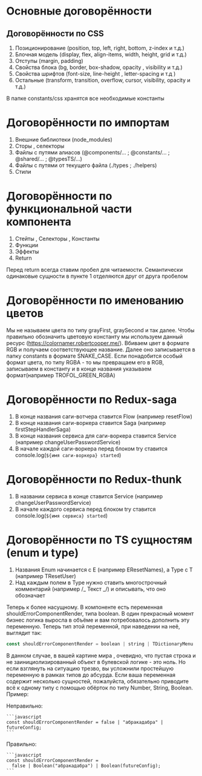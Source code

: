 # Основные договорённости

## Договорённости по CSS

1. Позиционирование (position, top, left, right, bottom, z-index и т.д.)
2. Блочная модель (display, flex, align-items, width, height, grid и т.д.)
3. Отступы (margin, padding)
4. Свойства блока (bg, border, box-shadow, opacity , visibility и т.д.)
5. Свойства шрифтов (font-size, line-height , letter-spacing и т.д )
6. Остальные (transform, transition, overflow, cursor, visibility, opacity и т.д.)

В папке constants/css хранятся все необходимые константы

# Договорённости по импортам

1. Внешние библиотеки (node_modules)
2. Сторы , селекторы
3. Файлы с путями алиасов (@components/... ; @constants/... ; @shared/... ; @typesTS/...)
4. Файлы с путями от текущего файла (./types ; ./helpers)
5. Стили

# Договорённости по функциональной части компонента

1. Стейты , Cелекторы , Константы
2. Функции
3. Эффекты
4. Return

Перед return всегда ставим пробел для читаемости. Семантически одинаковые сущности в пункте 1 отделяются друг от друга пробелом

# Договорённости по именованию цветов

Мы не называем цвета по типу grayFirst, graySecond и так далее. Чтобы правильно обозначить цветовую константу мы используем данный ресурс (https://colornamer.robertcooper.me/). Вбиваем цвет в формате RGB и получаем соответствующее название. Далее оно записывается в папку constants в формате SNAKE_CASE. Если понадобится особый формат цвета, по типу RGBA - то мы превращаем его в RGB, записываем в константу и в конце названия указываем формат(например TROFOL_GREEN_RGBA)

# Договорённости по Redux-saga

1. В конце названия саги-вотчера ставится Flow (например resetFlow)
2. В конце названия саги-воркера ставится Saga (например firstStepHandlerSaga)
3. В конце названия сервиса для саги-воркера ставится Service (например changeUserPasswordService)
4. В начале каждой саги-воркера перед блоком try ставится console.log(`${имя саги-воркера} started`)

# Договорённости по Redux-thunk

1. В названии сервиса в конце ставится Service (например changeUserPasswordService)
2. В начале каждого сервиса перед блоком try ставится console.log(`${имя сервиса} started`)

# Договорённости по TS сущностям (enum и type)

1. Названия Enum начинается с E (например EResetNames), а Type с T (например TResetUser)
2. Над каждым полем в Type нужно ставить многострочный комментарий (например /_ Текст _/) и описывать, что оно обозначает

Теперь к более насущному. В компоненте есть переменная shouldErrorComponentRender, типа boolean. В один прекрасный момент бизнес логика выросла в объёме и вам потребовалось дополнить эту переменную. Теперь тип этой переменной, при наведении на неё, выглядит так:

```javascript
const shouldErrorComponentRender = boolean | string | TDictionaryMenu | null;
```

В данном случае, в вашей картине мира , очевидно, что пустая строка и не заинициолизированный объект в булевской логике - это ноль. Но если взглянуть на ситуацию трезво, вы усложнили простейшую переменную в рамках типов до абсурда. Если ваша переменная содержит несколько сущностей, пожалуйста, обязательно приводите всё к одному типу с помощью обёрток по типу Number, String, Boolean. Пример:

Неправильно:

    ```javascript
    const shouldErrorComponentRender = false | "абракадабра" | futureConfig;
    ```

Правильно:

    ```javascript
    const shouldErrorComponentRender =
      false | Boolean("абракадабра") | Boolean(futureConfig);
    ```
